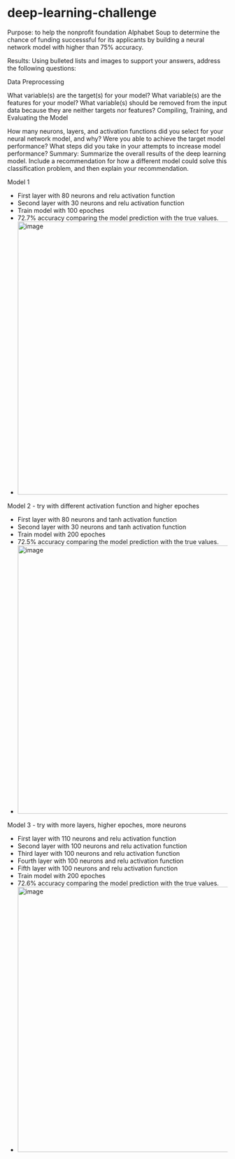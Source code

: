# deep-learning-challenge
Purpose: to help the nonprofit foundation Alphabet Soup to determine the chance of funding successsful for its applicants by building a neural network model with higher than 75% accuracy. 

Results: Using bulleted lists and images to support your answers, address the following questions:

Data Preprocessing

What variable(s) are the target(s) for your model?
What variable(s) are the features for your model?
What variable(s) should be removed from the input data because they are neither targets nor features?
Compiling, Training, and Evaluating the Model

How many neurons, layers, and activation functions did you select for your neural network model, and why?
Were you able to achieve the target model performance?
What steps did you take in your attempts to increase model performance?
Summary: Summarize the overall results of the deep learning model. Include a recommendation for how a different model could solve this classification problem, and then explain your recommendation.

Model 1 
- First layer with 80 neurons and relu activation function
- Second layer with 30 neurons and relu activation function
- Train model with 100 epoches
- 72.7% accuracy comparing the model prediction with the true values.  
- <img width="624" alt="image" src="https://user-images.githubusercontent.com/118244319/236704483-822023a8-6c2e-4a1a-a211-9ed43e8aaca2.png">


Model 2 - try with different activation function and higher epoches
- First layer with 80 neurons and tanh activation function
- Second layer with 30 neurons and tanh activation function
- Train model with 200 epoches
- 72.5% accuracy comparing the model prediction with the true values.  
- <img width="613" alt="image" src="https://user-images.githubusercontent.com/118244319/236704612-8b52d761-8bca-4eb9-a68c-b8e8465fdf74.png">


Model 3 - try with more layers, higher epoches, more neurons
- First layer with 110 neurons and relu activation function
- Second layer with 100 neurons and relu activation function
- Third layer with 100 neurons and relu activation function
- Fourth layer with 100 neurons and relu activation function
- Fifth layer with 100 neurons and relu activation function
- Train model with 200 epoches
- 72.6% accuracy comparing the model prediction with the true values. 
- <img width="606" alt="image" src="https://user-images.githubusercontent.com/118244319/236704873-c334e36e-4801-45c3-96b6-57f626a96b24.png">

